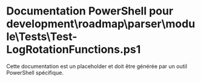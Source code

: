 # Documentation PowerShell pour development\roadmap\parser\module\Tests\Test-LogRotationFunctions.ps1

Cette documentation est un placeholder et doit être générée par un outil PowerShell spécifique.
